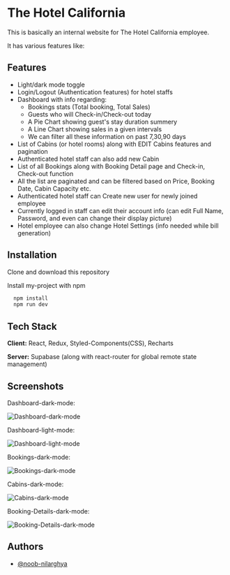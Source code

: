
# The Hotel California

This is basically an internal website for The Hotel California employee. 

It has various features like:


## Features

- Light/dark mode toggle
- Login/Logout (Authentication features) for hotel staffs
- Dashboard with info regarding: 
    - Bookings stats (Total booking, Total Sales)
    - Guests who will Check-in/Check-out today
    - A Pie Chart showing guest's stay duration summery
    - A Line Chart showing sales in a given intervals
    - We can filter all these information on past 7,30,90 days
- List of Cabins (or hotel rooms) along with EDIT Cabins features and pagination
- Authenticated hotel staff can also add new Cabin
- List of all Bookings along with Booking Detail page and Check-in, Check-out function
- All the list are paginated and can be filtered based on Price, Booking Date, Cabin Capacity etc.
- Authenticated hotel staff can Create new user for newly joined employee
- Currently logged in staff can edit their account info (can edit Full Name, Password, and even can change their display picture)
- Hotel employee can also change Hotel Settings (info needed while bill generation)


## Installation
Clone and download this repository

Install my-project with npm

```bash
  npm install
  npm run dev
```

    
## Tech Stack

**Client:** React, Redux, Styled-Components(CSS), Recharts

**Server:** Supabase (along with react-router for global remote state management)


## Screenshots
Dashboard-dark-mode:

![Dashboard-dark-mode](https://i.ibb.co/YTPkdCv/dashboard-dark.png)

Dashboard-light-mode:

![Dashboard-light-mode](https://i.ibb.co/wJ3HtnY/dashboard-light.png)

Bookings-dark-mode:

![Bookings-dark-mode](https://i.ibb.co/SsxbQcJ/bookings-dark.png)

Cabins-dark-mode:

![Cabins-dark-mode](https://i.ibb.co/cJwTNrg/cabin-dark.png)

Booking-Details-dark-mode:

![Booking-Details-dark-mode](https://i.ibb.co/y87NbJf/booking-detail-dark.png)


## Authors

- [@noob-nilarghya](https://www.github.com/noob-nilarghya)

